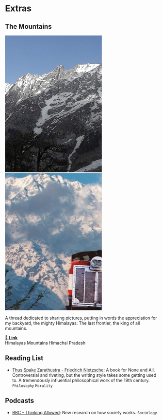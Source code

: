 # Extras

##  The Mountains

<div class="boximg1">
<img class="" alt="Dahuladhar Himachal Pradesh" src="../img/dhauladhars_thumbnail.jpg">
</div>
<div class="boximg1">
<img class="" alt="Dahuladhar Himachal Pradesh" src="../img/kangra_train_thumbnail.jpg">
</div>
<div class="boxtxt1">
<p class="pText">
A thread dedicated to sharing pictures, putting in words the appreciation for my backyard, the mighty Himalayas: The last frontier, the king of all mountains.
</p>
<a class="textLink" href="#"><b><u>&#128279; Link</u></b></a>
<br/>
<span class="minText tags">Himalayas</span>
<span class="minText tags">Mountains</span>
<span class="minText tags">Himachal Pradesh</span>
</div>

##  Reading List

-  [Thus Spake Zarathustra - Friedrich Nietzsche](https://www.goodreads.com/book/show/51893.Thus_Spoke_Zarathustra): A book for None and All. Controversial and riveting, but the writing style takes some getting used to. A tremendously influential philosophical work of the 19th century. `Philosophy` `Morality`

##  Podcasts
-  [BBC - Thinking Allowed](http://www.bbc.co.uk/programmes/b006qy05): New research on how society works. `Sociology`